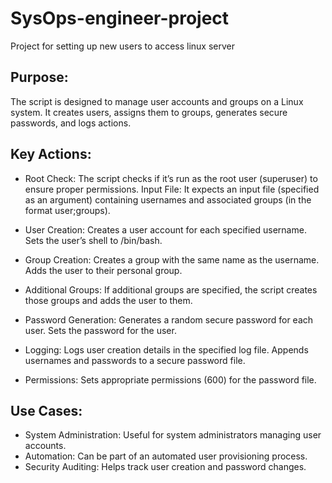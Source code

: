 # SysOps-engineer-project
Project for setting up new users to access linux server 

## Purpose:
The script is designed to manage user accounts and groups on a Linux system.
It creates users, assigns them to groups, generates secure passwords, and logs actions.

## Key Actions:
- Root Check: The script checks if it’s run as the root user (superuser) to ensure proper permissions.
Input File: It expects an input file (specified as an argument) containing usernames and associated groups (in the format user;groups).

- User Creation:
Creates a user account for each specified username.
Sets the user’s shell to /bin/bash.

- Group Creation:
Creates a group with the same name as the username.
Adds the user to their personal group.

- Additional Groups:
If additional groups are specified, the script creates those groups and adds the user to them.

- Password Generation:
Generates a random secure password for each user.
Sets the password for the user.

- Logging:
Logs user creation details in the specified log file.
Appends usernames and passwords to a secure password file.

- Permissions:
Sets appropriate permissions (600) for the password file.

## Use Cases:
- System Administration: Useful for system administrators managing user accounts.
- Automation: Can be part of an automated user provisioning process.
- Security Auditing: Helps track user creation and password changes.
